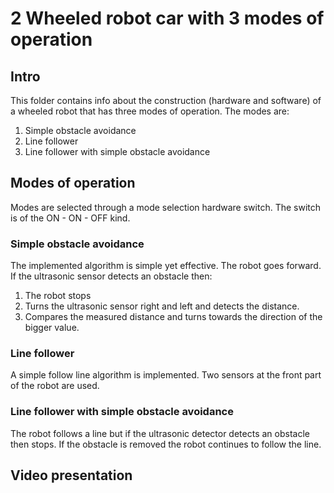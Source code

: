 # 2 Wheeled robot car with 3 modes of operation

## Intro

This folder contains info about the construction (hardware and software) of a wheeled robot that has three modes of operation.
The modes are:
1. Simple obstacle avoidance
2. Line follower
3. Line follower with simple obstacle avoidance

## Modes of operation
Modes are selected through a mode selection hardware switch. The switch is of the ON - ON - OFF kind.
### Simple obstacle avoidance
The implemented algorithm  is simple yet effective. The robot goes forward. If the ultrasonic sensor detects an obstacle  then:
1. The robot stops
2. Turns the ultrasonic sensor right and left and detects the distance.
3. Compares the measured distance and turns towards the direction of the bigger value.

### Line follower
A simple follow line algorithm is implemented. Two sensors at the front part of the robot are used.

### Line follower with simple obstacle avoidance
The robot follows a line but if the ultrasonic detector detects an obstacle then stops. If the obstacle is removed the robot continues to follow the line.

## Video presentation

